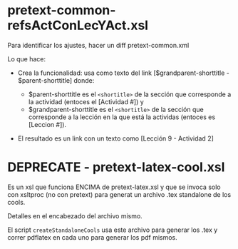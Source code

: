 pretext-common-refsActConLecYAct.xsl
====================================
Para identificar los ajustes, hacer un diff pretext-common.xml

Lo que hace:

*  Crea la funcionalidad: <xref ref="..." title="activity-titles"> usa como texto del link [$grandparent-shorttitle  - $parent-shorttitle] donde: 
    - $parent-shorttitle es el `<shortitle>` de la sección que corresponde a la actividad (entoces el [Actividad #]) y 
    - $grandparent-shorttitle  es el `<shortitle>` de la sección que corresponde a la lección en la que está la actividas (entoces es [Leccion #]).

*  El resultado es un link con un texto como [Lección 9 - Actividad 2]



DEPRECATE - pretext-latex-cool.xsl
===================================
Es un xsl que funciona ENCIMA de pretext-latex.xsl y que se invoca solo con xsltproc (no con pretext) para generat un archivo .tex standalone de los cools. 

Detalles en el encabezado del archivo mismo.

El script `createStandaloneCools` usa este archivo para generar los .tex y correr pdflatex en cada uno para generar los pdf mismos.